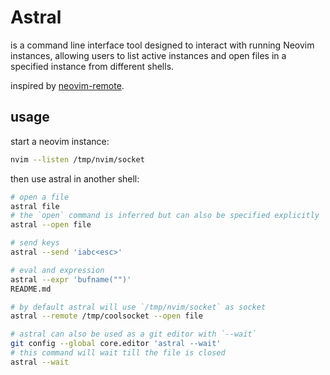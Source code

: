 # Astral

is a command line interface tool designed to interact with running Neovim instances, allowing users to list active instances and open files in a specified instance from different shells.

inspired by [neovim-remote][].

## usage

start a neovim instance:
```bash
nvim --listen /tmp/nvim/socket
```

then use astral in another shell:
```bash
# open a file
astral file
# the `open` command is inferred but can also be specified explicitly
astral --open file

# send keys
astral --send 'iabc<esc>'

# eval and expression
astral --expr 'bufname("")'
README.md

# by default astral will use `/tmp/nvim/socket` as socket
astral --remote /tmp/coolsocket --open file

# astral can also be used as a git editor with `--wait`
git config --global core.editor 'astral --wait'
# this command will wait till the file is closed
astral --wait
```

[neovim-remote]: https://github.com/mhinz/neovim-remote
